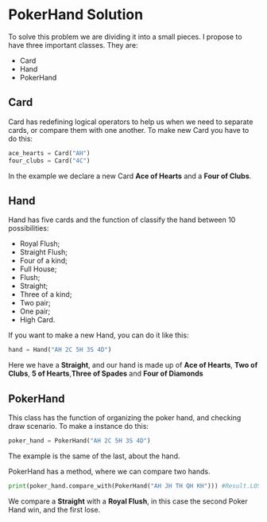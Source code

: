 # PokerHand Solution

To solve this problem we are dividing it into a small pieces. I propose to have three important classes. They are:

* Card
* Hand
* PokerHand

## Card

Card has redefining logical operators to help us when we need to separate cards, or compare them with one another. To make new Card you have to do this:

```Python
ace_hearts = Card("AH")
four_clubs = Card("4C")
```
In the example we declare a new Card **Ace of Hearts** and a **Four of Clubs**.

## Hand 

Hand has five cards and the function of classify the hand between 10 possibilities:

* Royal Flush;
* Straight Flush;
* Four of a kind;
* Full House;
* Flush;
* Straight;
* Three of a kind;
* Two pair;
* One pair;
* High Card.

If you want to make a new Hand, you can do it like this:
```Python
hand = Hand("AH 2C 5H 3S 4D")
```

Here we have a **Straight**, and our hand is made up of **Ace of Hearts**, **Two of Clubs**, **5 of Hearts**,**Three of Spades** and **Four of Diamonds**

## PokerHand

This class has the function of organizing the poker hand, and checking draw scenario. To make a instance do this:

```Python
poker_hand = PokerHand("AH 2C 5H 3S 4D")
```
The example is the same of the last, about the hand.

PokerHand has a method, where we can compare two hands.

```Python
print(poker_hand.compare_with(PokerHand("AH JH TH QH KH"))) #Result.LOSS
```

We compare a **Straight** with a **Royal Flush**, in this case the second Poker Hand win, and the first lose.
